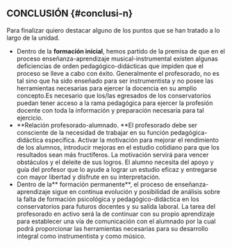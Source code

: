 ## CONCLUSIÓN {#conclusi-n}

Para finalizar quiero destacar alguno de los puntos que se han tratado a lo largo de la unidad.

* Dentro de la **formación inicial**, hemos partido de la premisa de que en el proceso enseñanza-aprendizaje musical-instrumental existen algunas deficiencias de orden pedagógico-didácticas que impiden que el proceso se lleve a cabo con éxito. Generalmente el profesorado, no es tal sino que ha sido enseñado para ser instrumentista y no posee las herramientas necesarias para ejercer la docencia en su amplio concepto.Es necesario que los/las egresados de los conservatorios puedan tener acceso a la rama pedagógica para ejercer la profesión docente con toda la información y preparación necesaria para tal ejercicio.
* **Relación profesorado-alumnado. **El profesorado debe ser consciente de la necesidad de trabajar en su función pedagógica-didáctica específica. Activar la motivación para mejorar el rendimiento de los alumnos, introducir mejoras en el estudio cotidiano para que los resultados sean más fructíferos. La motivación  servirá para vencer obstáculos y el deleite de sus logros. El alumno necesita del apoyo y guía del profesor que lo ayude a lograr un estudio eficaz y entregarse con mayor libertad y disfrute en su interpretación.
* Dentro de la** formación permanente**, el proceso de enseñanza-aprendizaje sigue en continua evolución y posibilidad de análisis sobre la falta de formación psicológica y pedagógico-didáctica en los conservatorios para futuros docentes y su salida laboral. La tarea del profesorado en activo será la de continuar con su propio aprendizaje para establecer una vía de comunicación con el alumnado por la cual podrá proporcionar las herramientas necesarias para su desarrollo integral como instrumentista y como músico.



